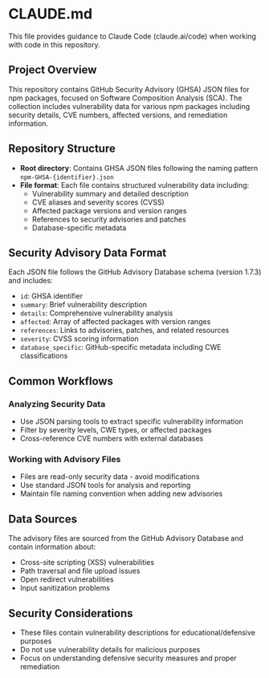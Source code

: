 # CLAUDE.md

This file provides guidance to Claude Code (claude.ai/code) when working with code in this repository.

## Project Overview

This repository contains GitHub Security Advisory (GHSA) JSON files for npm packages, focused on Software Composition Analysis (SCA). The collection includes vulnerability data for various npm packages including security details, CVE numbers, affected versions, and remediation information.

## Repository Structure

- **Root directory**: Contains GHSA JSON files following the naming pattern `npm-GHSA-{identifier}.json`
- **File format**: Each file contains structured vulnerability data including:
  - Vulnerability summary and detailed description
  - CVE aliases and severity scores (CVSS)
  - Affected package versions and version ranges
  - References to security advisories and patches
  - Database-specific metadata

## Security Advisory Data Format

Each JSON file follows the GitHub Advisory Database schema (version 1.7.3) and includes:

- `id`: GHSA identifier
- `summary`: Brief vulnerability description
- `details`: Comprehensive vulnerability analysis
- `affected`: Array of affected packages with version ranges
- `references`: Links to advisories, patches, and related resources
- `severity`: CVSS scoring information
- `database_specific`: GitHub-specific metadata including CWE classifications

## Common Workflows

### Analyzing Security Data
- Use JSON parsing tools to extract specific vulnerability information
- Filter by severity levels, CWE types, or affected packages
- Cross-reference CVE numbers with external databases

### Working with Advisory Files
- Files are read-only security data - avoid modifications
- Use standard JSON tools for analysis and reporting
- Maintain file naming convention when adding new advisories

## Data Sources

The advisory files are sourced from the GitHub Advisory Database and contain information about:
- Cross-site scripting (XSS) vulnerabilities
- Path traversal and file upload issues  
- Open redirect vulnerabilities
- Input sanitization problems

## Security Considerations

- These files contain vulnerability descriptions for educational/defensive purposes
- Do not use vulnerability details for malicious purposes
- Focus on understanding defensive security measures and proper remediation